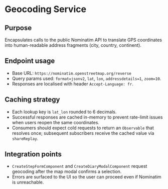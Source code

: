 # Geocoding Service

## Purpose
Encapsulates calls to the public Nominatim API to translate GPS coordinates into human-readable address fragments (city, country, continent).

## Endpoint usage
- Base URL: `https://nominatim.openstreetmap.org/reverse`
- Query params used: `format=jsonv2`, `lat`, `lon`, `addressdetails=1`, `zoom=10`.
- Responses are localised with header `Accept-Language: fr`.

## Caching strategy
- Each lookup key is `lat_lon` rounded to 6 decimals.
- Successful responses are cached in-memory to prevent rate-limit issues when users reopen the same coordinates.
- Consumers should expect cold requests to return an `Observable` that resolves once; subsequent subscribers receive the cached value via `shareReplay`.

## Integration points
- `CreateStepFormComponent` and `CreateDiaryModalComponent` request geocoding after the map modal confirms a selection.
- Errors are surfaced to the UI so the user can proceed even if Nominatim is unreachable.
